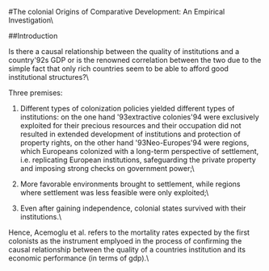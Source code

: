  #The colonial Origins of Comparative Development: An Empirical Investigation\

##Introduction

Is there a causal relationship between the quality of institutions and a country\'92s GDP or is the renowned correlation between the two due to the simple fact that only rich countries seem to be able to afford good institutional structures?\

Three premises:

1. Different types of colonization policies yielded different types of institutions: on the one hand \'93extractive colonies\'94 were exclusively exploited for their precious resources and their occupation did not resulted in extended development of institutions and protection of property rights, on the other hand \'93Neo-Europes\'94 were regions, which Europeans colonized with a long-term perspective of settlement, i.e. replicating European institutions, safeguarding the private property and imposing strong checks on government power;\

2. More favorable environments brought to settlement, while regions where settlement was less feasible were only exploited;\

3. Even after gaining independence, colonial states survived with their institutions.\

Hence, Acemoglu et al. refers to the mortality rates expected by the first colonists as the instrument emplyoed in the process of confirming the causal relationship between the quality of a countries institution and its economic performance (in terms of gdp).\
